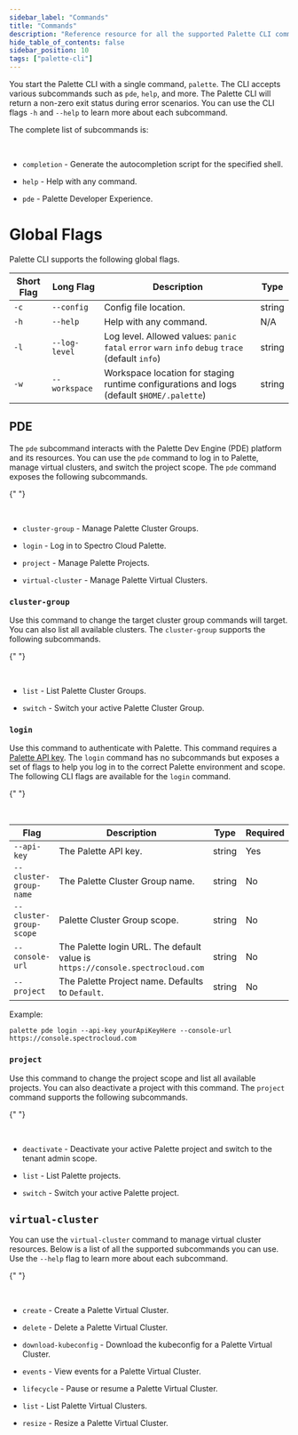 ```yaml
---
sidebar_label: "Commands"
title: "Commands"
description: "Reference resource for all the supported Palette CLI commands."
hide_table_of_contents: false
sidebar_position: 10
tags: ["palette-cli"]
---
```


You start the Palette CLI with a single command, `palette`. The CLI accepts various subcommands such as `pde`, `help`,
and more. The Palette CLI will return a non-zero exit status during error scenarios. You can use the CLI flags `-h` and
`--help` to learn more about each subcommand.

The complete list of subcommands is:

<br />

- `completion` - Generate the autocompletion script for the specified shell.

- `help` - Help with any command.

- `pde` - Palette Developer Experience.

# Global Flags

Palette CLI supports the following global flags.

| Short Flag | Long Flag     | Description                                                                                       | Type   |
| ---------- | ------------- | ------------------------------------------------------------------------------------------------- | ------ |
| `-c`       | `--config`    | Config file location.                                                                             | string |
| `-h`       | `--help`      | Help with any command.                                                                            | N/A    |
| `-l`       | `--log-level` | Log level. Allowed values: `panic` `fatal` `error` `warn` `info` `debug` `trace` (default `info`) | string |
| `-w`       | `--workspace` | Workspace location for staging runtime configurations and logs (default `$HOME/.palette`)         | string |

## PDE

The `pde` subcommand interacts with the Palette Dev Engine (PDE) platform and its resources. You can use the `pde`
command to log in to Palette, manage virtual clusters, and switch the project scope. The `pde` command exposes the
following subcommands.

{" "}

<br />

- `cluster-group` - Manage Palette Cluster Groups.

- `login` - Log in to Spectro Cloud Palette.

- `project` - Manage Palette Projects.

- `virtual-cluster` - Manage Palette Virtual Clusters.

### `cluster-group`

Use this command to change the target cluster group commands will target. You can also list all available clusters. The
`cluster-group` supports the following subcommands.

{" "}

<br />

- `list` - List Palette Cluster Groups.

- `switch` - Switch your active Palette Cluster Group.

### `login`

Use this command to authenticate with Palette. This command requires a
[Palette API key](../user-management/user-management.md#user-login). The `login` command has no subcommands but exposes
a set of flags to help you log in to the correct Palette environment and scope. The following CLI flags are available
for the `login` command.

{" "}

<br />

| Flag                    | Description                                                                    | Type   | Required |
| ----------------------- | ------------------------------------------------------------------------------ | ------ | -------- |
| `--api-key`             | The Palette API key.                                                           | string | Yes      |
| `--cluster-group-name`  | The Palette Cluster Group name.                                                | string | No       |
| `--cluster-group-scope` | Palette Cluster Group scope.                                                   | string | No       |
| `--console-url`         | The Palette login URL. The default value is `https://console.spectrocloud.com` | string | No       |
| `--project`             | The Palette Project name. Defaults to `Default`.                               | string | No       |

Example:

```shell
palette pde login --api-key yourApiKeyHere --console-url https://console.spectrocloud.com
```

### `project`

Use this command to change the project scope and list all available projects. You can also deactivate a project with
this command. The `project` command supports the following subcommands.

{" "}

<br />

- `deactivate` - Deactivate your active Palette project and switch to the tenant admin scope.

- `list` - List Palette projects.

- `switch` - Switch your active Palette project.

## `virtual-cluster`

You can use the `virtual-cluster` command to manage virtual cluster resources. Below is a list of all the supported
subcommands you can use. Use the `--help` flag to learn more about each subcommand.

{" "}

<br />

- `create` - Create a Palette Virtual Cluster.

- `delete` - Delete a Palette Virtual Cluster.

- `download-kubeconfig` - Download the kubeconfig for a Palette Virtual Cluster.

- `events` - View events for a Palette Virtual Cluster.

- `lifecycle` - Pause or resume a Palette Virtual Cluster.

- `list` - List Palette Virtual Clusters.

- `resize` - Resize a Palette Virtual Cluster.
